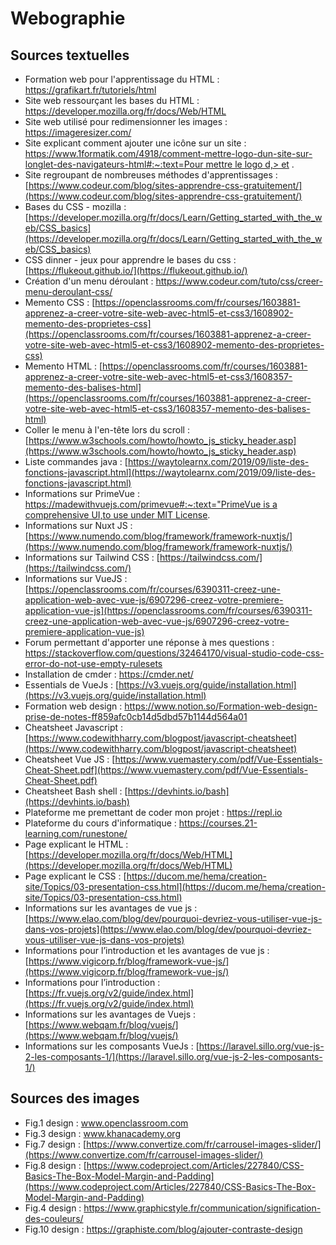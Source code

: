 # Webographie
## Sources textuelles
- Formation web pour l'apprentissage du HTML : https://grafikart.fr/tutoriels/html
- Site web ressourçant les bases du HTML : https://developer.mozilla.org/fr/docs/Web/HTML
- Site web utilisé pour redimensionner les images : https://imageresizer.com/
- Site explicant comment ajouter une icône sur un site : [https://www.1formatik.com/4918/comment-mettre-logo-dun-site-sur-longlet-des-navigateurs-html#:~:text=Pour mettre le logo d,> et](https://www.1formatik.com/4918/comment-mettre-logo-dun-site-sur-longlet-des-navigateurs-html#:~:text=Pour%20mettre%20le%20logo%20d,%3E%20et%20) .
- Site regroupant de nombreuses méthodes d'apprentissages : [https://www.codeur.com/blog/sites-apprendre-css-gratuitement/](https://www.codeur.com/blog/sites-apprendre-css-gratuitement/)
- Bases du CSS - mozilla : [https://developer.mozilla.org/fr/docs/Learn/Getting_started_with_the_web/CSS_basics](https://developer.mozilla.org/fr/docs/Learn/Getting_started_with_the_web/CSS_basics)
- CSS dinner - jeux pour apprendre le bases du css : [https://flukeout.github.io/](https://flukeout.github.io/)
- Création d'un menu déroulant : https://www.codeur.com/tuto/css/creer-menu-deroulant-css/
- Memento CSS : [https://openclassrooms.com/fr/courses/1603881-apprenez-a-creer-votre-site-web-avec-html5-et-css3/1608902-memento-des-proprietes-css](https://openclassrooms.com/fr/courses/1603881-apprenez-a-creer-votre-site-web-avec-html5-et-css3/1608902-memento-des-proprietes-css)
- Memento HTML : [https://openclassrooms.com/fr/courses/1603881-apprenez-a-creer-votre-site-web-avec-html5-et-css3/1608357-memento-des-balises-html](https://openclassrooms.com/fr/courses/1603881-apprenez-a-creer-votre-site-web-avec-html5-et-css3/1608357-memento-des-balises-html)
- Coller le menu à l'en-tête lors du scroll : [https://www.w3schools.com/howto/howto_js_sticky_header.asp](https://www.w3schools.com/howto/howto_js_sticky_header.asp)
- Liste commandes java : [https://waytolearnx.com/2019/09/liste-des-fonctions-javascript.html](https://waytolearnx.com/2019/09/liste-des-fonctions-javascript.html)
- Informations sur PrimeVue : [https://madewithvuejs.com/primevue#:~:text="PrimeVue is a comprehensive UI,to use under MIT License](https://madewithvuejs.com/primevue#:~:text=%22PrimeVue%20is%20a%20comprehensive%20UI,to%20use%20under%20MIT%20License).
- Informations sur Nuxt JS : [https://www.numendo.com/blog/framework/framework-nuxtjs/](https://www.numendo.com/blog/framework/framework-nuxtjs/)
- Informations sur Tailwind CSS : [https://tailwindcss.com/](https://tailwindcss.com/)
- Informations sur VueJS : [https://openclassrooms.com/fr/courses/6390311-creez-une-application-web-avec-vue-js/6907296-creez-votre-premiere-application-vue-js](https://openclassrooms.com/fr/courses/6390311-creez-une-application-web-avec-vue-js/6907296-creez-votre-premiere-application-vue-js)
- Forum permettant d'apporter une réponse à mes questions : https://stackoverflow.com/questions/32464170/visual-studio-code-css-error-do-not-use-empty-rulesets
- Installation de cmder : https://cmder.net/
- Essentials de VueJs : [https://v3.vuejs.org/guide/installation.html](https://v3.vuejs.org/guide/installation.html)
- Formation web design : https://www.notion.so/Formation-web-design-prise-de-notes-ff859afc0cb14d5dbd57b1144d564a01
- Cheatsheet Javascript : [https://www.codewithharry.com/blogpost/javascript-cheatsheet](https://www.codewithharry.com/blogpost/javascript-cheatsheet)
- Cheatsheet Vue JS : [https://www.vuemastery.com/pdf/Vue-Essentials-Cheat-Sheet.pdf](https://www.vuemastery.com/pdf/Vue-Essentials-Cheat-Sheet.pdf)
- Cheatsheet Bash shell : [https://devhints.io/bash](https://devhints.io/bash)
- Plateforme me premettant de coder mon projet : https://repl.io
- Plateforme du cours d'informatique : https://courses.21-learning.com/runestone/
- Page explicant le HTML : [https://developer.mozilla.org/fr/docs/Web/HTML](https://developer.mozilla.org/fr/docs/Web/HTML) 
- Page explicant le CSS : [https://ducom.me/hema/creation-site/Topics/03-presentation-css.html](https://ducom.me/hema/creation-site/Topics/03-presentation-css.html)
- Informations sur les avantages de vue js : [https://www.elao.com/blog/dev/pourquoi-devriez-vous-utiliser-vue-js-dans-vos-projets](https://www.elao.com/blog/dev/pourquoi-devriez-vous-utiliser-vue-js-dans-vos-projets)
- Informations pour l’introduction et les avantages de vue js :[https://www.vigicorp.fr/blog/framework-vue-js/](https://www.vigicorp.fr/blog/framework-vue-js/)
- Informations pour l’introduction : [https://fr.vuejs.org/v2/guide/index.html](https://fr.vuejs.org/v2/guide/index.html)
- Informations sur les avantages de Vuejs :[https://www.webqam.fr/blog/vuejs/](https://www.webqam.fr/blog/vuejs/)
- Informations sur les composants VueJs : [https://laravel.sillo.org/vue-js-2-les-composants-1/](https://laravel.sillo.org/vue-js-2-les-composants-1/)

## Sources des images
- Fig.1 design : www.openclassroom.com
- Fig.3 design : www.khanacademy.org
- Fig.7 design : [https://www.convertize.com/fr/carrousel-images-slider/](https://www.convertize.com/fr/carrousel-images-slider/)
- Fig.8 design : [https://www.codeproject.com/Articles/227840/CSS-Basics-The-Box-Model-Margin-and-Padding](https://www.codeproject.com/Articles/227840/CSS-Basics-The-Box-Model-Margin-and-Padding)
- Fig.4 design : https://www.graphicstyle.fr/communication/signification-des-couleurs/
- Fig.10 design : https://graphiste.com/blog/ajouter-contraste-design